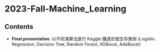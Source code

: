 # 2023-Fall-Machine_Learning

## Contents
* **Final presentation**: 以不同演算法進行 Kaggle 鐵達尼號生存預測 (Logistic Regression, Decision Tree, Random Forest, XGBoost, AdaBoost)
